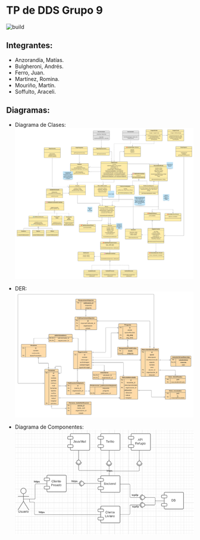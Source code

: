 # TP de DDS Grupo 9

![build](https://github.com/JuanFerro/tp-dds-9-2021/actions/workflows/integracion_continua.yml/badge.svg)

## Integrantes:  
* Anzorandía, Matías.
* Bulgheroni, Andrés.
* Ferro, Juan.
* Martínez, Romina.
* Mouriño, Martín.
* Soffulto, Araceli.
  
## Diagramas:

* Diagrama de Clases:
  ![DC](/Varios/Diagramas/DC.png)
  
  
* DER:
  ![DER](/Varios/Diagramas/DER.png)

* Diagrama de Componentes:
  ![DCOM](/Varios/Diagramas/DCOM.png)

